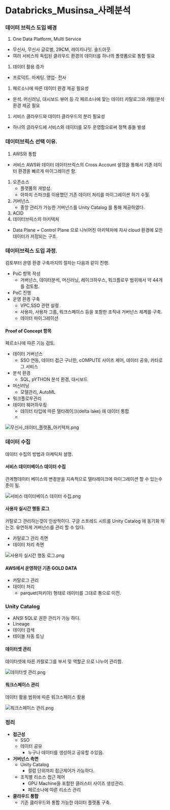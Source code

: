 # Databricks\_Musinsa\_사례분석

### 데이터 브릭스 도입 배경

1. One Data Platform, Multi Service

* 무신사, 무신사 글로벌, 29CM, 레이지나잇. 솔드아웃
* 여러 서비스의 독립된 클라우드 환경의 데이터를 하나의 폴랫폼으로 통합 필요

1. 데이터 활용 증가

* 프로덕트. 마케팅. 영업- 전사

1. 페르소나에 따른 데이터 환경 제공 필요성

* 분석. 머신러닝, 대시보드 뷰어 등 각 페르소나에 맞는 데이터 카탈로그와 개발/분석 환경 제공 필요

1. 서비스 클라우드와 데이터 클라우드의 분리 필요성

* 하나의 글라우드에 서비스와 데이터를 모두 운영함으로써 정책 충돌 발생

### 데이터브릭스 선택 이유.

1. AWS와 통합

* 서비스 AWS와 데이터 데이터브릭스의 Cross Account 설정을 통해서 기존 데이터 환경을 빠르게 마이그레이션 함.

1. 오픈소스
   * 플랫폼의 개방성.
   * 아파치 스파크를 이용했던 기존 데이터 처리를 마이그레이션 하기 수월.
2. 거버넌스
   * 중앙 관리가 가능한 거버넌스를 Unity Catalog 를 통해 제공하였다.
3. ACID
4. 데이터브릭스의 아키텍처

* Data Plane + Control Plane 으로 나뉘어진 아키텍처에 자사 cloud 환경에 모든 데이터가 저장되는 구조.

### 데이터브릭스 도입 과정.

검토부터 운영 환경 구축까지의 절차는 다음과 같이 진행.

* PoC 항목 작성
  * 거버넌스, 데이터분석, 머신러닝, 레이크하우스, 워크플로우 범위에서 약 44개를 검토함.
* PoC 진행
* 운영 환경 구축
  * VPC,SSO 관련 설정
  * 사용자, 사용자 그룹, 워크스페이스 등을 포함한 조직내 거버넌스 체계를 구축.
  * 데이터 마이그레이션

#### Proof of Concept 항목

페르소나에 따른 기능 검토.

* 데이터 거버넌스
  * SSO 연동, 데이터 접근 구너한, cOMPUTE 사이즈 제어, 데이터 공유, 카타로그 서비스
* 분석 환경
  * SQL, pYTHON 분석 환경, 대시보드
* 머신러닝
  * 모델관리, AutoML
* 워크플로우관리
* 데이터 웨어하우징
  * 데이터 타입에 따른 델타레이크(delta lake) 에 데이터 통합
  *

![무신사\_데이터\_플랫폼\_아키텍처.png](images/databricks\_musinsa\_2022\_12\_09\_architecture.png)

### 데이터 수집

데이터 수집의 방법과 아케틱처 설명.

#### 서비스 데이터베이스 데이터 수집

관계형데이터 베이스의 변경분을 지속적으로 델타레이크에 마이그레이션 할 수 있는수준이 됨.

![서비스 데이터베이스 데이터 수집.png](images/databricks\_musinsa\_DB\_Extract.png)

#### 사용자 실시간 행동 로그

카탈로그 관리하는것이 인상적이다. 구글 스프레드 시트를 Unity Catalog 에 동기화 하는것. 유연하게 거버넌스를 관리 할 수 있다.

* 카탈로그 관리 측면
* 데이터 처리 측면

![사용자 실시간 행동 로그.png](images/databricks\_musinsa\_user\_act\_analytics.png)

#### AWS에서 운영하던 기존 GOLD DATA

* 카탈로그 관리
* 데이터 처리
  * parquet(파키아) 형태로 데이터를 그대로 통으로 이전.

### Unity Catalog

* ANSI SQL로 권한 관리가 가능 하다.
* Lineage
* 데이터 검색
* 테이블 자동 튜닝

#### 데이터셋 관리

데이터셋에 따른 카탈로그를 부서 및 역할군 으로 나누어 관리함.

![데이터셋 관리.png](images/databricks\_musinsa\_manage\_dataset.png)

#### 워크스페이스 관리

데이터 활용 범위에 따른 워크스페이스 활용

![워크스페이스 관리.png](images/databricks\_musinsa\_manage\_workspace.png)

### 정리

* **접근성**
  * SSO
  * 데이터 공유
    * 누구나 데이터를 생성하고 공유할 수있음.
* **거버넌스 측면**
  * Unity Catalog
    * 컬럼 단위까지 접근제어가 가능하다.
  * 조직별 리소스 접근 제어
    * GPU Machine을 포함한 클러스터 사이즈 생성관리.
    * 페르소나에 따른 리소스 관리
* **클라우드 통합**
  * 기존 클라우드와 통합 가능한 데이터 플랫폼 구축.
